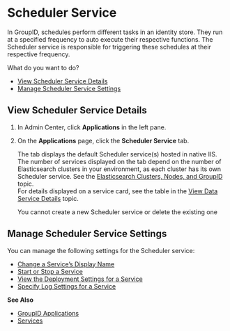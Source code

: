 # Scheduler Service

In GroupID, schedules perform different tasks in an identity store. They run at a specified
frequency to auto execute their respective functions. The Scheduler service is responsible for
triggering these schedules at their respective frequency.

What do you want to do?

- [View Scheduler Service Details](#view-scheduler-service-details)
- [Manage Scheduler Service Settings](#manage-scheduler-service-settings)

## View Scheduler Service Details

1. In Admin Center, click **Applications** in the left pane.
2. On the **Applications** page, click the **Scheduler Service** tab.

   The tab displays the default Scheduler service(s) hosted in native IIS. The number of services
   displayed on the tab depend on the number of Elasticsearch clusters in your environment, as each
   cluster has its own Scheduler service. See the
   [Elasticsearch Clusters, Nodes, and GroupID](/docs/directorymanager/11.0/directorymanager/admincenter/service/overview.md#elasticsearch-clusters-nodes-and-groupid)
   topic.  
   For details displayed on a service card, see the table in the
   [View Data Service Details](/docs/directorymanager/11.0/directorymanager/admincenter/service/dataservice/manage.md#view-data-service-details)
   topic.

   You cannot create a new Scheduler service or delete the existing one

## Manage Scheduler Service Settings

You can manage the following settings for the Scheduler service:

- [Change a Service’s Display Name](/docs/directorymanager/11.0/directorymanager/admincenter/service/dataservice/manage.md#change-a-services-display-name)
- [Start or Stop a Service](/docs/directorymanager/11.0/directorymanager/admincenter/service/dataservice/manage.md#start-or-stop-a-service)
- [View the Deployment Settings for a Service](/docs/directorymanager/11.0/directorymanager/admincenter/service/dataservice/manage.md#view-the-deployment-settings-for-a-service)
- [Specify Log Settings for a Service](/docs/directorymanager/11.0/directorymanager/admincenter/service/dataservice/manage.md#specify-log-settings-for-a-service)

**See Also**

- [GroupID Applications](/docs/directorymanager/11.0/directorymanager/admincenter/portal/applications.md)
- [Services](/docs/directorymanager/11.0/directorymanager/admincenter/service/overview.md)
